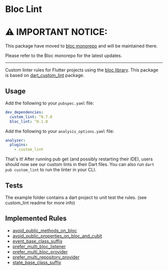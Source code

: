 Bloc Lint
===

# ⚠️ IMPORTANT NOTICE:
This package have moved to [bloc monorepo](https://github.com/felangel/bloc/pull/4278) and will be maintained there.

Please refer to the Bloc monorepo for the latest updates.

---

Custom linter rules for Flutter projects using the [bloc library](https://bloclibrary.dev/). This package is based on 
[dart_custom_lint](https://github.com/invertase/dart_custom_lint) package.

## Usage

Add the following to your `pubspec.yaml` file:

```yaml
dev_dependencies:
  custom_lint: ^0.7.0
  bloc_lint: ^0.1.0
```

Add the following to your `analysis_options.yaml` file:

```yaml
analyzer:
  plugins:
    - custom_lint
```

That's it! After running pub get (and possibly restarting their IDE), users should now see our custom lints in their
Dart files. You can also run `dart pub custom_lint` to run the linter in your CLI.

## Tests

The example folder contains a dart project to unit test the rules. (see custom_lint readme for more info)

## Implemented Rules

- [avoid_public_methods_on_bloc](doc/rules/avoid_public_methods_on_bloc.md)
- [avoid_public_properties_on_bloc_and_cubit](doc/rules/avoid_public_properties_on_bloc_and_cubit.md)
- [event_base_class_suffix](doc/rules/event_base_class_suffix.md)
- [prefer_multi_bloc_listener](doc/rules/prefer_multi_bloc_listener.md)
- [prefer_multi_bloc_provider](doc/rules/prefer_multi_bloc_provider.md)
- [prefer_multi_repository_provider](doc/rules/prefer_multi_repository_provider.md)
- [state_base_class_suffix](doc/rules/state_base_class_suffix.md) 